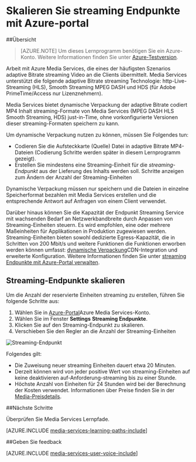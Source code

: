 <properties
    pageTitle=" Skalierung streaming Endpunkte mit Azure-Portal | Microsoft Azure"
    description="Dieses Lernprogramm führt Sie durch die Schritte der Skalierung streaming Endpunkte mit Azure-Portal."
    services="media-services"
    documentationCenter=""
    authors="Juliako"
    manager="erikre"
    editor=""/>

<tags
    ms.service="media-services"
    ms.workload="media"
    ms.tgt_pltfrm="na"
    ms.devlang="na"
    ms.topic="article"
    ms.date="10/24/2016"
    ms.author="juliako"/>


# <a name="scale-streaming-endpoints-with-the-azure-portal"></a>Skalieren Sie streaming Endpunkte mit Azure-portal

##<a name="overview"></a>Übersicht

> [AZURE.NOTE] Um dieses Lernprogramm benötigen Sie ein Azure-Konto. Weitere Informationen finden Sie unter [Azure-Testversion](https://azure.microsoft.com/pricing/free-trial/). 

Arbeit mit Azure Media Services, die eines der häufigsten Szenarios adaptive Bitrate streaming Video an die Clients übermittelt. Media Services unterstützt die folgende adaptive Bitrate streaming Technologie: http-Live-Streaming (HLS), Smooth Streaming MPEG DASH und HDS (für Adobe PrimeTime/Access nur Lizenznehmern).

Media Services bietet dynamische Verpackung der adaptive Bitrate codiert MP4 Inhalt streaming-Formate von Media Services (MPEG DASH HLS Smooth Streaming, HDS) just-in-Time, ohne vorkonfigurierte Versionen dieser streaming-Formaten speichern zu kann.

Um dynamische Verpackung nutzen zu können, müssen Sie Folgendes tun:

- Codieren Sie die Aufsteckkarte (Quelle) Datei in adaptive Bitrate MP4-Dateien (Codierung Schritte werden später in diesem Lernprogramm gezeigt).  
- Erstellen Sie mindestens eine Streaming-Einheit für die *streaming-Endpunkt* aus der Lieferung des Inhalts werden soll. Schritte anzeigen zum Ändern der Anzahl der Streaming-Einheiten

Dynamische Verpackung müssen nur speichern und die Dateien in einzelne Speicherformat bezahlen mit Media Services erstellen und die entsprechende Antwort auf Anfragen von einem Client verwendet.

Darüber hinaus können Sie die Kapazität der Endpunkt Streaming Service mit wachsenden Bedarf an Netzwerkbandbreite durch Anpassen von Streaming-Einheiten steuern. Es wird empfohlen, eine oder mehrere Maßeinheiten für Applikationen in Produktion zugewiesen werden. Streaming-Einheiten bieten sowohl dedizierte Egress-Kapazität, die in Schritten von 200 Mbit/s und weitere Funktionen die Funktionen erworben werden können umfasst: [dynamische Verpackung](media-services-dynamic-packaging-overview.md)CDN-Integration und erweiterte Konfiguration. Weitere Informationen finden Sie unter [streaming Endpunkte mit Azure-Portal verwalten](media-services-portal-manage-streaming-endpoints.md).

## <a name="scale-streaming-endpoints"></a>Streaming-Endpunkte skalieren

Um die Anzahl der reservierte Einheiten streaming zu erstellen, führen Sie folgende Schritte aus:

1. Wählen Sie in [Azure-Portal](https://portal.azure.com/)Azure Media Services-Konto.
2. Wählen Sie im Fenster **Settings** **Streaming Endpunkte**.
3. Klicken Sie auf den Streaming-Endpunkt zu skalieren. 
4. Verschieben Sie den Regler an die Anzahl der Streaming-Einheiten
 
![Streaming-Endpunkt](./media/media-services-portal-manage-streaming-endpoints/media-services-manage-streaming-endpoints3.png)

Folgendes gilt:

- Die Zuweisung neuer streaming Einheiten dauert etwa 20 Minuten. 
- Derzeit können wird von jeder positive Wert von streaming-Einheiten auf keine deaktivieren auf-Anforderung-streaming bis zu einer Stunde.
- Höchste Anzahl von Einheiten für 24 Stunden wird bei der Berechnung der Kosten verwendet. Informationen über Preise finden Sie in der [Media-Preisdetails](http://go.microsoft.com/fwlink/?LinkId=275107).

##<a name="next-steps"></a>Nächste Schritte

Überprüfen Sie Media Services Lernpfade.

[AZURE.INCLUDE [media-services-learning-paths-include](../../includes/media-services-learning-paths-include.md)]

##<a name="provide-feedback"></a>Geben Sie feedback

[AZURE.INCLUDE [media-services-user-voice-include](../../includes/media-services-user-voice-include.md)]


